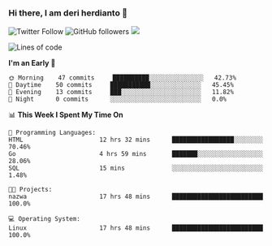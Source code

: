 ### Hi there, I am deri herdianto 👋
![Twitter Follow](https://img.shields.io/twitter/follow/deikatsuo?label=Follow)
![GitHub followers](https://img.shields.io/github/followers/deikatsuo?label=Follow&style=social)
![](https://visitor-badge.glitch.me/badge?page_id=deikatsuo.deikatsuo)

<!--
**deikatsuo/deikatsuo** is a ✨ _special_ ✨ repository because its `README.md` (this file) appears on your GitHub profile.

Here are some ideas to get you started:

- 🔭 I’m currently working on ...
- 🌱 I’m currently learning ...
- 👯 I’m looking to collaborate on ...
- 🤔 I’m looking for help with ...
- 💬 Ask me about ...
- 📫 How to reach me: ...
- 😄 Pronouns: ...
- ⚡ Fun fact: ...
-->

<!--START_SECTION:waka-->
![Lines of code](https://img.shields.io/badge/From%20Hello%20World%20I%27ve%20Written-13766%20lines%20of%20code-blue)

**I'm an Early 🐤** 

```text
🌞 Morning    47 commits     ██████████░░░░░░░░░░░░░░░   42.73% 
🌆 Daytime    50 commits     ███████████░░░░░░░░░░░░░░   45.45% 
🌃 Evening    13 commits     ███░░░░░░░░░░░░░░░░░░░░░░   11.82% 
🌙 Night      0 commits      ░░░░░░░░░░░░░░░░░░░░░░░░░   0.0%

```


📊 **This Week I Spent My Time On** 

```text
💬 Programming Languages: 
HTML                     12 hrs 32 mins      █████████████████░░░░░░░░   70.46% 
Go                       4 hrs 59 mins       ███████░░░░░░░░░░░░░░░░░░   28.06% 
SQL                      15 mins             ░░░░░░░░░░░░░░░░░░░░░░░░░   1.48%

🐱‍💻 Projects: 
nazwa                    17 hrs 48 mins      █████████████████████████   100.0%

💻 Operating System: 
Linux                    17 hrs 48 mins      █████████████████████████   100.0%

```


<!--END_SECTION:waka-->
